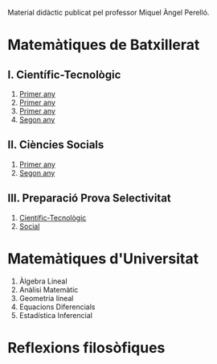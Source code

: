 Material didàctic publicat pel professor Miquel Àngel Perelló.

# Matemàtiques de Batxillerat

## I. Científic-Tecnològic

1. [Primer any](https://github.com/maperello/aprendes.com/blob/main/index1batctec.md)
2. [Primer any](index2.md)
3. [Primer any](batx/index.md)
4. [Segon any](https://github.com/maperello/2batciencies/blob/gh-pages/index.md)

## II. Ciències Socials

1. [Primer any](https://github.com/maperello/1batsocial/blob/gh-pages/index.md)
2. [Segon any](https://github.com/maperello/2batsocial/blob/gh-pages/index.md)

## III. Preparació Prova Selectivitat

1. [Científic-Tecnològic](https://github.com/maperello/selecien/blob/gh-pages/index.md)
2. [Social](https://github.com/maperello/selecsoc/blob/gh-pages/index.md)

# Matemàtiques d'Universitat

1. Àlgebra Lineal
2. Anàlisi Matemàtic
3. Geometria lineal
4. Equacions Diferencials
5. Estadística Inferencial

# Reflexions filosòfiques

